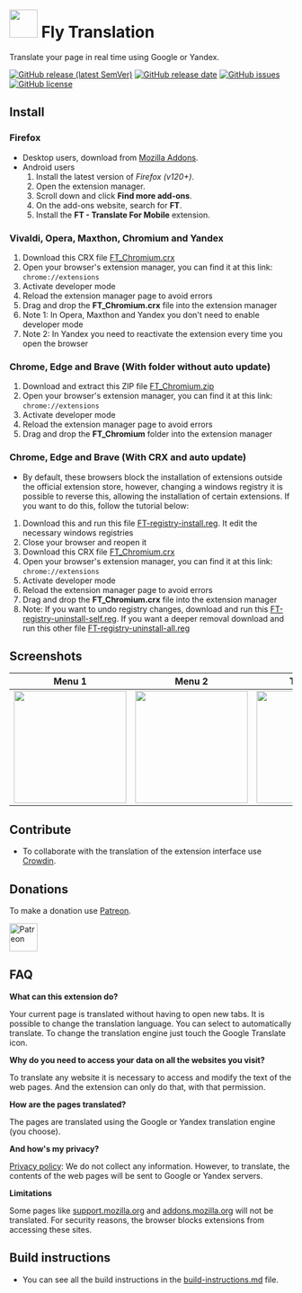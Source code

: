 
# <img src="https://github.com/thinkingtime/fly-translation/blob/master/src/icons/icon-128.png" height="50"> Fly Translation

Translate your page in real time using Google or Yandex.

[![GitHub release (latest SemVer)](https://img.shields.io/github/v/release/FilipePS/fly-translation?label=latest%20version&sort=semver)](https://github.com/thinkingtime/fly-translation/releases)
[![GitHub release date](https://img.shields.io/github/release-date/FilipePS/fly-translation?labely)](https://github.com/thinkingtime/fly-translation/latest)
[![GitHub issues](https://img.shields.io/github/issues/FilipePS/fly-translation?color=red)](https://github.com/thinkingtime/fly-translation/issues)
[![GitHub license](https://img.shields.io/github/license/FilipePS/fly-translation?color=lightgrey)](https://github.com/thinkingtime/fly-translation/blob/master/LICENSE)

## Install

### Firefox
- Desktop users, download from [Mozilla Addons](https://addons.mozilla.org/firefox/addon/fly-translation/).
- Android users
  1. Install the latest version of _Firefox (v120+)_.
  2. Open the extension manager.
  3. Scroll down and click **Find more add-ons**.
  4. On the add-ons website, search for **FT**.
  5. Install the **FT - Translate For Mobile** extension.


### Vivaldi, Opera, Maxthon, Chromium and Yandex
1. Download this CRX file [FT_Chromium.crx](https://github.com/thinkingtime/fly-translation/releases/download/v10.0.1.0/FT_10.0.1.0_Chromium.crx)
2. Open your browser's extension manager, you can find it at this link: `chrome://extensions`
3. Activate developer mode
4. Reload the extension manager page to avoid errors
5. Drag and drop the **FT_Chromium.crx** file into the extension manager
6. Note 1: In Opera, Maxthon and Yandex you don't need to enable developer mode
7. Note 2: In Yandex you need to reactivate the extension every time you open the browser

### Chrome, Edge and Brave (With folder without auto update)
1. Download and extract this ZIP file [FT_Chromium.zip](https://github.com/thinkingtime/fly-translation/releases/download/v10.0.1.0/FT_10.0.1.0_Chromium.zip)
2. Open your browser's extension manager, you can find it at this link: `chrome://extensions`
3. Activate developer mode
4. Reload the extension manager page to avoid errors
5. Drag and drop the **FT_Chromium** folder into the extension manager

### Chrome, Edge and Brave (With CRX and auto update)
- By default, these browsers block the installation of extensions outside the official extension store, however, changing a windows registry it is possible to reverse this, allowing the installation of certain extensions. If you want to do this, follow the tutorial below:

1. Download this and run this file [FT-registry-install.reg](https://raw.githubusercontent.com/FilipePS/fly-translation/master/dist/chromium/FT-registry-install.reg). It edit the necessary windows registries
2. Close your browser and reopen it
3. Download this CRX file [FT_Chromium.crx](https://github.com/thinkingtime/fly-translation/releases/download/v10.0.1.0/FT_10.0.1.0_Chromium.crx)
4. Open your browser's extension manager, you can find it at this link: `chrome://extensions`
5. Activate developer mode
6. Reload the extension manager page to avoid errors
7. Drag and drop the **FT_Chromium.crx** file into the extension manager
8. Note: If you want to undo registry changes, download and run this [FT-registry-uninstall-self.reg](https://raw.githubusercontent.com/FilipePS/fly-translation/master/dist/chromium/FT-registry-uninstall-self.reg). If you want a deeper removal download and run this other file [FT-registry-uninstall-all.reg](https://raw.githubusercontent.com/FilipePS/fly-translation/master/dist/chromium/FT-registry-uninstall-all.reg)

## Screenshots
| Menu 1 | Menu 2 | Translated |
| :--: | :--: | :--: |
| <img src="https://addons.mozilla.org/user-media/previews/full/258/258434.png" height="200"> | <img src="https://addons.mozilla.org/user-media/previews/full/258/258435.png" height="200"> | <img src="https://addons.mozilla.org/user-media/previews/full/258/258436.png" height="200"> |

## Contribute

- To collaborate with the translation of the extension interface use [Crowdin](https://crowdin.com/project/translate-web-pages).

## Donations

To make a donation use [Patreon](https://www.patreon.com/filipeps).

[<img src="https://github.com/thinkingtime/fly-translation/blob/master/src/icons/patreon.png" alt="Patreon" height="50">](https://www.patreon.com/filipeps)

## FAQ

**What can this extension do?**

Your current page is translated without having to open new tabs.
It is possible to change the translation language.
You can select to automatically translate.
To change the translation engine just touch the Google Translate icon. 

**Why do you need to access your data on all the websites you visit?**

To translate any website it is necessary to access and modify the text of the web pages. And the extension can only do that, with that permission.

**How are the pages translated?**

The pages are translated using the Google or Yandex translation engine (you choose).

**And how's my privacy?**

[Privacy policy](https://addons.mozilla.org/addon/fly-translation/privacy/): We do not collect any information. However, to translate, the contents of the web pages will be sent to Google or Yandex servers.

**Limitations**

Some pages like [support.mozilla.org](https://support.mozilla.org/) and [addons.mozilla.org](http://addons.mozilla.org/) will not be translated. For security reasons, the browser blocks extensions from accessing these sites.

## Build instructions
- You can see all the build instructions in the [build-instructions.md](build-instructions.md) file.
